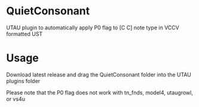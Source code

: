 # QuietConsonant
 UTAU plugin to automatically apply P0 flag to [C C] note type in VCCV formatted UST

# Usage
 Download latest release and drag the QuietConsonant folder into the UTAU plugins folder

 Please note that the P0 flag does not work with tn_fnds, model4, utaugrowl, or vs4u